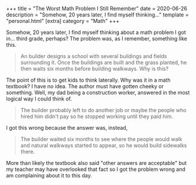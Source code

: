 +++
title = "The Worst Math Problem I Still Remember"
date = 2020-06-26
description = "Somehow, 20 years later, I find myself thinking..."
template = "personal.html"
[extra]
category = "Math"
+++

Somehow, 20 years later, I find myself thinking about a math problem I got
in... third grade, perhaps? The problem was, as I remember, something like
this.

> An builder designs a school with several buildings and fields surrounding it.
> Once the buildings are built and the grass planted, he then waits six months
> before building walkways. Why is this?

The point of this is to get kids to think laterally. Why was it in a math
textbook? I have no idea. The author must have gotten cheeky or something.
Well, my dad being a construction worker, answered in the most logical way I
could think of.

> The builder probably left to do another job or maybe the people who hired him
> didn't pay so he stopped working until they paid him.

I got this wrong because the answer was, instead,

> The builder waited six months to see where the people would walk and natural
> walkways started to appear, so he would build sidewalks there.

More than likely the textbook also said "other answers are acceptable" but my
teacher may have overlooked that fact so I got the problem wrong and am
complaining about it to this day.

